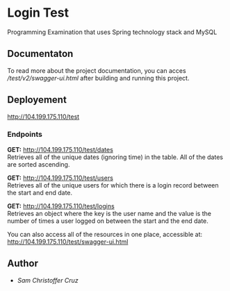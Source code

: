 # Login Test

Programming Examination that uses Spring technology stack and MySQL

## Documentaton

To read more about the project documentation, you can acces */test/v2/swagger-ui.html* after building and running this project.

## Deployement

http://104.199.175.110/test

### Endpoints

**GET:** http://104.199.175.110/test/dates <br>
Retrieves all of the unique dates (ignoring time) in the table. All of the dates are sorted ascending.

**GET:** http://104.199.175.110/test/users <br>
Retrieves all of the unique users for which there is a login record between the start and end date.

**GET:** http://104.199.175.110/test/logins <br>
Retrieves an object where the key is the user name and the value is the number of times a user logged on between the start and the end date.

You can also access all of the resources in one place, accessible at: <br>
http://104.199.175.110/test/swagger-ui.html

## Author

* *Sam Christoffer Cruz*


